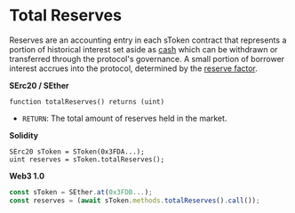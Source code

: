 # Total Reserves

Reserves are an accounting entry in each sToken contract that represents a portion of historical interest set aside as [cash](get-cash.md) which can be withdrawn or transferred through the protocol's governance. A small portion of borrower interest accrues into the protocol, determined by the [reserve factor](reserve-factor.md).

**SErc20 / SEther**

```text
function totalReserves() returns (uint)
```

* `RETURN`: The total amount of reserves held in the market.

**Solidity**

```text
SErc20 sToken = SToken(0x3FDA...);
uint reserves = sToken.totalReserves();
```

**Web3 1.0**

```javascript
const sToken = SEther.at(0x3FDB...);
const reserves = (await sToken.methods.totalReserves().call());
```

